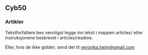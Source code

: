 ## Cyb50

### Artikler
Tekstforfattere bes vennligst legge inn tekst i mappen articles/ etter instruksjonene beskrevet i articles/readme.

Eller, hvis de ikke gidder; send det til veronika.heim@gmail.com
